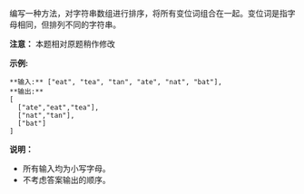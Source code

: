 编写一种方法，对字符串数组进行排序，将所有变位词组合在一起。变位词是指字母相同，但排列不同的字符串。

**注意：** 本题相对原题稍作修改

**示例:**

    
    
    **输入:** ["eat", "tea", "tan", "ate", "nat", "bat"],
    **输出:**
    [
      ["ate","eat","tea"],
      ["nat","tan"],
      ["bat"]
    ]

**说明：**

  * 所有输入均为小写字母。
  * 不考虑答案输出的顺序。

